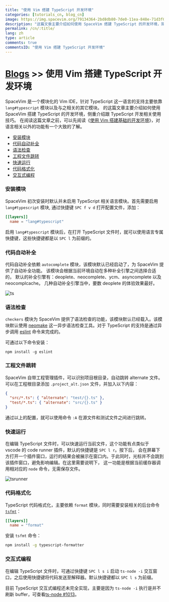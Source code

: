 ```yaml
---
title: "使用 Vim 搭建 TypeScript 开发环境"
categories: [tutorials_cn, blog_cn]
image: https://img.spacevim.org/79134364-2bd8db80-7de0-11ea-848e-71d3f07cb79d.png
description: "这篇文章主要介绍如何使用 SpaceVim 搭建 TypeScript 的开发环境，简介 lang#typescript 模块所支持的功能特性以及使用技巧"
permalink: /cn/:title/
lang: zh
type: article
comments: true
commentsID: "使用 Vim 搭建 TypeScript 开发环境"
---
```


# [Blogs](../blog/) >> 使用 Vim 搭建 TypeScript 开发环境

SpaceVim 是一个模块化的 Vim IDE，针对 TypeScript 这一语言的支持主要依靠 `lang#typescript` 模块以及与之相关的其它模块。
的这篇文章主要介绍如何使用 SpaceVim 搭建 TypeScript 的开发环境，侧重介绍跟 TypeScript 开发相关使用技巧。
在阅读这篇文章之前，可以先阅读《[使用 Vim 搭建基础的开发环境](../use-vim-as-ide/)》，对语言相关以外的功能有一个大致的了解。

<!-- vim-markdown-toc GFM -->

- [安装模块](#安装模块)
- [代码自动补全](#代码自动补全)
- [语法检查](#语法检查)
- [工程文件跳转](#工程文件跳转)
- [快速运行](#快速运行)
- [代码格式化](#代码格式化)
- [交互式编程](#交互式编程)

<!-- vim-markdown-toc -->

### 安装模块

SpaceVim 初次安装时默认并未启用 TypeScript 相关语言模块。首先需要启用
`lang#typescript` 模块, 通过快捷键 `SPC f v d` 打开配置文件，添加：

```toml
[[layers]]
  name = "lang#typescript"
```

启用 `lang#typescript` 模块后，在打开 TypeScript 文件时，就可以使用语言专属快捷键，这些快捷键都是以 `SPC l` 为前缀的。

### 代码自动补全

代码自动补全依赖 `autocomplete` 模块，该模块默认已经启动了，为 SpaceVim 提供了自动补全功能。
该模块会根据当前环境自动在多种补全引擎之间选择合适的，
默认的补全引擎有：deoplete、neocomplete、ycm、asyncomplete 以及 neocomplcache。
几种自动补全引擎当中，要数 deoplete 的体验效果最好。

![ts](https://img.spacevim.org/79134364-2bd8db80-7de0-11ea-848e-71d3f07cb79d.png)

### 语法检查

`checkers` 模块为 SpaceVim 提供了语法检查的功能，该模块默认已经载入。该模块默认使用 [neomake](https://github.com/neomake/neomake)
这一异步语法检查工具。对于 TypeScript 的支持是通过异步调用 [eslint](https://eslint.org/) 命令来完成的。

可通过以下命令安装：

```
npm install -g eslint
```

### 工程文件跳转

SpaceVim 自带工程管理插件，可以识别项目根目录，自动跳转 alternate 文件。
可以在工程根目录添加 `.project_alt.json` 文件，并加入以下内容：

```json
{
  "src/*.ts": { "alternate": "test/{}.ts" },
  "test/*.ts": { "alternate": "src/{}.ts" }
}
```

通过以上的配置，就可以使用命令 `:A` 在源文件和测试文件之间进行跳转。

### 快速运行

在编辑 TypeScript 文件时，可以快速运行当前文件，这个功能有点类似于 vscode 的 code runner 插件，默认的快捷键是 `SPC l r`。按下后，
会在屏幕下方打开一个插件窗口，运行的结果会被展示在窗口内。于此同时，光标并不会跳到该插件窗口，避免影响编辑。在这里需要说明下，
这一功能是根据当前缓存器调用相对应的 `node` 命令，无需保存文件。

![tsrunner](https://img.spacevim.org/79641052-b4cc8a00-81c7-11ea-8e95-35bc816b17d9.png)

### 代码格式化

TypeScript 代码格式化，主要依赖 `format` 模块，同时需要安装相关的后台命令 [`tsfmt`](https://www.npmjs.com/package/typescript-formatter)：

```toml
[[layers]]
  name = "format"
```

安装 `tsfmt` 命令：

```sh
npm install -g typescript-formatter
```

### 交互式编程

在编辑 TypeScript 文件时，可通过快捷键 `SPC l s i` 启动 `ts-node -i` 交互窗口，之后使用快捷键将代码发送至解释器。默认快捷键都以 `SPC l s` 为前缀。

目前 TypeScript 交互式编程还未完全实现，主要是因为 `ts-node -i` 执行是并不刷新 buffer，可查看[ts-node #1013](https://github.com/TypeStrong/ts-node/issues/1013)。
